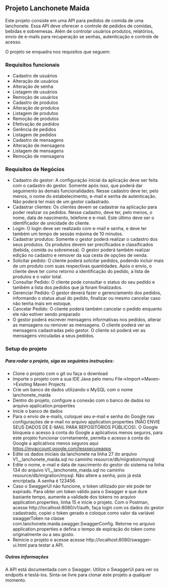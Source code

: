 ## Projeto Lanchonete Maida

Este projeto consiste em uma API para pedidos de comida de uma lanchonete. Essa API deve oferecer o controle de pedidos de comidas, bebidas e sobremesas. Além de controlar usuários produtos, relatórios, envio de e-mails para recuperação se senhas, autenticação e controle de acesso.

O projeto se enquadra nos requisitos que seguem:

### Requisitos funcionais
* Cadastro de usuários
* Alteração de usuários
* Alteração de senha
* Listagem de usuários
* Remoção de usuários
* Cadastro de produtos
* Alteração de produtos
* Listagem de produtos
* Remoção de produtos
* Efetivação de pedidos
* Gerência de pedidos
* Listagem de pedidos
* Cadastro de mensagens
* Alteração de mensagens
* Listagem de mensagens
* Remoção de mensagens

### Requisitos de Negócios
* Cadastro do gestor: A configuração inicial da aplicação deve ser feita com o cadastro do gestor. Somente após isso, que poderá dar seguimento às demais funcionalidades. Nesse cadastro deve ter, pelo menos, o nome do estabelecimento, e-mail e senha de autenticação. Não poderá ter mais de um gestor cadastrado.
* Cadastrar clientes: Os clientes devem se cadastrar na aplicação para poder realizar os pedidos. Nesse cadastro, deve ter, pelo menos, o nome, data de nascimento, telefone e e-mail. Este último deve ser o identificador de unicidade do cliente.
* Login: O login deve ser realizado com e-mail e senha, e deve ter também um tempo de sessão máxima de 10 minutos.
* Cadastrar produtos: Somente o gestor poderá realizar o cadastro dos seus produtos. Os produtos devem ser precificados e classificados (bebida, comida ou sobremesa). O gestor poderá também realizar edição no cadastro e remover da sua cesta de opções de venda.
* Solicitar pedido: O cliente poderá solicitar pedidos, podendo incluir mais de um produto com suas respectivas quantidades. Após o envio, o cliente deve ter como retorno a identificação do pedido, a lista de produtos e o valor total.
* Consultar Pedido: O cliente pode consultar o status do seu pedido e também a lista dos pedidos que já foram finalizados.
* Gerenciar Pedido: O gestor deverá fazer o gerenciamento dos pedidos, informando o status atual do pedido, finalizar ou mesmo cancelar caso não tenha mais em estoque.
* Cancelar Pedido: O cliente poderá também cancelar o pedido enquanto ele não estiver sendo preparado
* O gestor poderá escrever mensagens informativas nos pedidos, alterar as mensagens ou remover as mensagens. O cliente poderá ver as mensagens cadastradas pelo gestor. O cliente só poderá ver as mensagens vinculadas a seus pedidos.


### Setup do projeto

##### Para rodar o projeto, siga as seguintes instruções:

* Clone o projeto com o git ou faça o download
* Importe o projeto com a sua IDE Java pelo menu File->Import->Maven->Existing Maven Projects
* Crie um banco de dados utilizando o MySQL com o nome lanchonete_maida
* Dentro do projeto, configure a conexão com o banco de dados no arquivo application.properties
* Inicie o banco de dados
* Para o envio de e-mails, coloquei seu e-mail e senha do Google nas configurações de e-mail no arquivo application.properties (NÃO ENVIE SEUS DADOS DE E-MAIL PARA REPOSITÓRIOS PÚBLICOS). O Google bloqueia o acesso à conta do Google a aplicativos menos seguros, para este projeto funcionar corretamente, permita o acesso à conta do Google a aplicativos menos seguros aqui https://myaccount.google.com/lesssecureapps 
* Edite os dados iniciais da lanchonete na linha 27 do arquivo V1__lanchonete_maida.sql no caminho resource/db/migration/mysql
* Edite o nome, e-mail e data de nascimento do gestor do sistema na linha 134 do arquivo V1__lanchonete_maida.sql no caminho resource/db/migration/mysql. Não altere a senha, pois já está encriptada. A senha é 123456. 
* Caso o SwaggerUI não funcione, o token utilizado por ele pode ter expirado. Para obter um token válido para o Swagger e que dure bastante tempo, aumente a validade dos tokens no arquivo application.properties, linha 15 e inicie o projeto. Com o Postman, acesse http://localhost:8080/v1/auth, faça login com os dados do gestor cadastrado, copiei o token gerado e coloque como valor da variável swaggerToken na classe com.lanchonete.maida.swagger.SwaggerConfig. Retorne no arquivo application.properties e defina o tempo de expiração do token como originalmente ou a seu gosto.
* Reinicie o projeto e acesse acesse http://localhost:8080/swagger-ui.html para testar a API.

##### Outras informações
A API está documentada com o Swagger. Utilize o SwaggerUi para ver os endpoits e testá-los.
Sinta-se livre para clonar este projeto a qualquer momento.
